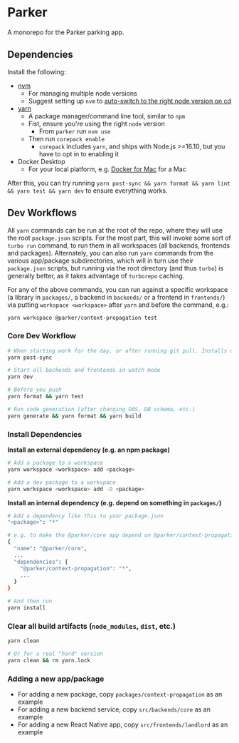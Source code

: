 # Parker

A monorepo for the Parker parking app.

## Dependencies

Install the following:

- [nvm](https://github.com/nvm-sh/nvm)
  - For managing multiple node versions
  - Suggest setting up `nvm` to [auto-switch to the right node version on cd](https://github.com/nvm-sh/nvm#deeper-shell-integration)
- [yarn](https://yarnpkg.com/)
  - A package manager/command line tool, similar to `npm`
  - Fist, ensure you're using the right `node` version
    - From `parker` run `nvm use`
  - Then run `corepack enable`
    - `corepack` includes `yarn`, and ships with Node.js >=16.10, but you have to opt in to enabling it
- Docker Desktop
  - For your local platform, e.g. [Docker for Mac](https://docs.docker.com/desktop/install/mac-install/) for a Mac

After this, you can try running `yarn post-sync && yarn format && yarn lint && yarn test && yarn dev` to ensure everything works.

## Dev Workflows

All `yarn` commands can be run at the root of the repo, where they will use the root `package.json` scripts. For the most part, this will invoke some sort of `turbo run` command, to run them in all workspaces (all backends, frontends and packages). Alternately, you can also run `yarn` commands from the various app/package subdirectories, which will in turn use their `package.json` scripts, but running via the root directory (and thus `turbo`) is generally better, as it takes advantage of `turborepo` caching.

For any of the above commands, you can run against a specific workspace (a library in `packages/`, a backend in `backends/` or a frontend in `frontends/`) via putting `workspace <workspace>` after `yarn` and before the command, e.g.:

```bash
yarn workspace @parker/context-propagation test
```

### Core Dev Workflow

```bash
# When starting work for the day, or after running git pull. Installs dependencies, migrates local DBs, builds everything, etc.
yarn post-sync

# Start all backends and frontends in watch mode
yarn dev

# Before you push
yarn format && yarn test

# Run code generation (after changing OAS, DB schema, etc.)
yarn generate && yarn format && yarn build
```

### Install Dependencies

**Install an external dependency (e.g. an npm package)**

```bash
# Add a package to a workspace
yarn workspace <workspace> add <package>

# Add a dev package to a workspace
yarn workspace <workspace> add -D <package>
```

**Install an internal dependency (e.g. depend on something in `packages/`)**

```bash
# Add a dependency like this to your package.json
"<package>": "*"

# e.g. to make the @parker/core app depend on @parker/context-propagation
{
  "name": "@parker/core",
  ...
  "dependencies": {
    "@parker/context-propagation": "*",
    ...
  }
}

# And then run
yarn install
```

### Clear all build artifacts (`node_modules`, `dist`, etc.)

```bash
yarn clean

# Or for a real "hard" version
yarn clean && rm yarn.lock
```

### Adding a new app/package

- For adding a new package, copy `packages/context-propagation` as an example
- For adding a new backend service, copy `src/backends/core` as an example
- For adding a new React Native app, copy `src/frontends/landlord` as an example
